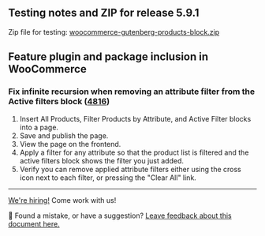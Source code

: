 ## Testing notes and ZIP for release 5.9.1

Zip file for testing: [woocommerce-gutenberg-products-block.zip](https://github.com/woocommerce/woocommerce-gutenberg-products-block/files/7218507/woocommerce-gutenberg-products-block.zip)

## Feature plugin and package inclusion in WooCommerce

### Fix infinite recursion when removing an attribute filter from the Active filters block ([4816](https://github.com/woocommerce/woocommerce-gutenberg-products-block/pull/4816))

1. Insert All Products, Filter Products by Attribute, and Active Filter blocks into a page.
2. Save and publish the page.
3. View the page on the frontend.
4. Apply a filter for any attribute so that the product list is filtered and the active filters block shows the filter you just added.
5. Verify you can remove applied attribute filters either using the cross icon next to each filter, or pressing the "Clear All" link.

<!-- FEEDBACK -->
---

[We're hiring!](https://woocommerce.com/careers/) Come work with us!

🐞 Found a mistake, or have a suggestion? [Leave feedback about this document here.](https://github.com/woocommerce/woocommerce-gutenberg-products-block/issues/new?assignees=&labels=type%3A+documentation&template=--doc-feedback.md&title=Feedback%20on%20./docs/testing/releases/591.md)
<!-- /FEEDBACK -->

